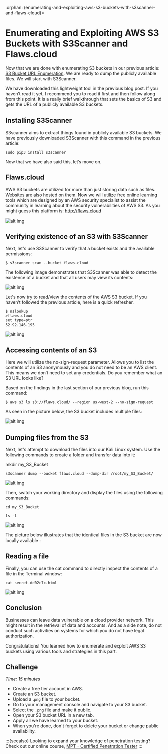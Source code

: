 :orphan:
(enumerating-and-exploiting-aws-s3-buckets-with-s3scanner-and-flaws-cloud)=

# Enumerating and Exploiting AWS S3 Buckets with S3Scanner and Flaws.cloud

Now that we are done with enumerating S3 buckets in our previous article: [S3 Bucket URL Enumeration](s3-bucket-url-enumeration). We are ready to dump the publicly available files. We will start with S3Scanner.

We have downloaded this lightweight tool in the previous blog post. If you haven’t read it yet, I recommend you to read it first and then follow along from this point. It is a really brief walkthrough that sets the basics of S3 and gets the URL of a publicly available S3 buckets.

## Installing S3Scanner

S3scanner aims to extract things found in publicly available S3 buckets. We have previously downloaded S3Scanner with this command in the previous article:

`sudo pip3 install s3scanner`

Now that we have also said this, let’s move on.

## Flaws.cloud

AWS S3 buckets are utilized for more than just storing data such as files. Websites are also hosted on them. Now we will utilize free online learning tools which are designed by an AWS security specialist to assist the community in learning about the security vulnerabilities of AWS S3. As you might guess this platform is: http://flaws.cloud

![alt img](images/cloud-pentesting-25.png)

## Verifying existence of an S3 with S3Scanner

Next, let's use S3Scanner to verify that a bucket exists and the available permissions:

`$ s3scanner scan --bucket flaws.cloud`

The following image demonstrates that S3Scanner was able to detect the existence of a bucket and that all users may view its contents:

![alt img](images/cloud-pentesting-27.png)

Let's now try to read/view the contents of the AWS S3 bucket. If you haven’t followed the previous article, here is a quick refresher.

```
$ nslookup
>flaws.cloud
set type=ptr
52.92.146.195
```

![alt img](images/cloud-pentesting-29.png)

## Accessing contents of an S3

Here we will utilize the no-sign-request parameter. Allows you to list the contents of an S3 anonymously and you do not need to be an AWS client. This means we don’t need to set any credentials. Do you remember what an S3 URL looks like?

Based on the findings in the last section of our previous blog, run this command:

`$ aws s3 ls s3://flaws.cloud/ --region us-west-2 --no-sign-request`

As seen in the picture below, the S3 bucket includes multiple files:

![alt img](images/cloud-pentesting-30.png)

## Dumping files from the S3

Next, let's attempt to download the files into our Kali Linux system. Use the following commands to create a folder and transfer data into it:

mkdir my_S3_Bucket

`s3scanner dump --bucket flaws.cloud --dump-dir /root/my_S3_Bucket/`

![alt img](images/cloud-pentesting-31.png)

Then, switch your working directory and display the files using the following commands:

`cd my_S3_Bucket`

`ls -l`

![alt img](images/cloud-pentesting-32.png)

The picture below illustrates that the identical files in the S3 bucket are now locally available :

## Reading a file

Finally, you can use the cat command to directly inspect the contents of a file in the Terminal window:

`cat secret-dd02c7c.html `

![alt img](images/cloud-pentesting-33.png)

## Conclusion

Businesses can leave data vulnerable on a cloud provider network. This might result in the retrieval of data and accounts. And as a side note, do not conduct such activities on systems for which you do not have legal authorization.

Congratulations! You learned how to enumerate and exploit AWS S3 buckets using various tools and strategies in this part.

## Challenge

_Time: 15 minutes_

- Create a free tier account in AWS.
- Create an S3 bucket.
- Upload a .`png` file to your bucket.
- Go to your management console and navigate to your S3 bucket.
- Select the `.png` file and make it public.
- Open your S3 bucket URL in a new tab.
- Apply all we have learned to your bucket.
- When you're done, don't forget to delete your bucket or change public availability.

:::{seealso}
Looking to expand your knowledge of penetration testing? Check out our online course, [MPT - Certified Penetration Tester](https://www.mosse-institute.com/certifications/mpt-certified-penetration-tester.html)
:::
